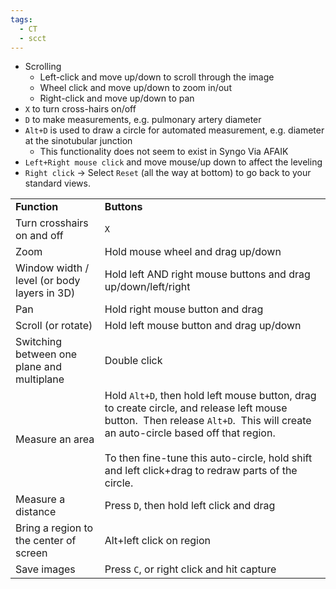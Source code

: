 ```yaml
---
tags:
  - CT
  - scct
---
```

- Scrolling
	- Left-click and move up/down to scroll through the image
	- Wheel click and move up/down to zoom in/out
	- Right-click and move up/down to pan
- `X` to turn cross-hairs on/off
- `D` to make measurements, e.g. pulmonary artery diameter
- `Alt+D` is used to draw a circle for automated measurement, e.g. diameter at the sinotubular junction 
	- This functionality does not seem to exist in Syngo Via AFAIK
- `Left+Right mouse click` and move mouse/up down to affect the leveling
- `Right click` → Select `Reset` (all the way at bottom) to go back to your standard views.

|                                             |                                                                                                                                                                                                                                                                                          |
| ------------------------------------------- | ---------------------------------------------------------------------------------------------------------------------------------------------------------------------------------------------------------------------------------------------------------------------------------------- |
| **Function**                                | **Buttons**                                                                                                                                                                                                                                                                              |
| Turn crosshairs on and off                  | `X`                                                                                                                                                                                                                                                                                      |
| Zoom                                        | Hold mouse wheel and drag up/down                                                                                                                                                                                                                                                        |
| Window width / level (or body layers in 3D) | Hold left AND right mouse buttons and drag up/down/left/right                                                                                                                                                                                                                            |
| Pan                                         | Hold right mouse button and drag                                                                                                                                                                                                                                                         |
| Scroll (or rotate)                          | Hold left mouse button and drag up/down                                                                                                                                                                                                                                                  |
| Switching between one plane and multiplane  | Double click                                                                                                                                                                                                                                                                             |
| Measure an area                             | Hold `Alt+D`, then hold left mouse button, drag to create circle, and release left mouse button.  Then release `Alt+D`.  This will create an auto-circle based off that region.<br><br>To then fine-tune this auto-circle, hold shift and left click+drag to redraw parts of the circle. |
| Measure a distance                          | Press `D`, then hold left click and drag                                                                                                                                                                                                                                                 |
| Bring a region to the center of screen      | Alt+left click on region                                                                                                                                                                                                                                                                 |
| Save images                                 | Press `C`, or right click and hit capture                                                                                                                                                                                                                                                |
